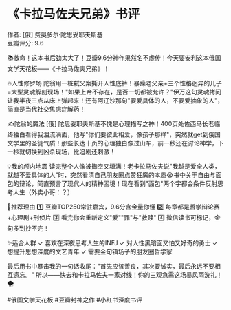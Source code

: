 # 《卡拉马佐夫兄弟》书评

作者: [俄] 费奥多尔·陀思妥耶夫斯基  
豆瓣评分: 9.6  



📚救命！这本书后劲太大了！豆瓣9.6分神作果然名不虚传！今天要安利这本俄国文学天花板——《卡拉马佐夫兄弟》！

🔥人性修罗场
陀翁用一桩弑父案撕开人性底裤！暴躁老父亲+三个性格迥异的儿子=大型灵魂解剖现场！"如果上帝不存在，是否一切都被允许？"伊万这句灵魂拷问让我半夜三点从床上弹起来！还有阿辽沙那句"要爱具体的人，不要爱抽象的人"，简直是当代社交焦虑症解药！

✍️陀翁的魔法
[俄] 陀思妥耶夫斯基不愧是心理描写之神！400页处佐西马长老临终独白看得我泪流满面，他写"你们要彼此相爱，像孩子那样"，突然就get到俄国文学里的圣徒气质！那些长达十页的心理独白像过山车，前一秒还在讨论神学，下一秒就切换到凶杀现场，比追剧还刺激！

💡我的颅内地震
读完整个人像被掏空又填满！老卡拉马佐夫说"我越是爱全人类，就越不爱具体的人"时，突然看清自己朋友圈点赞狂魔的本质😭书中关于自由与面包的辩论，简直预言了现代人的精神困境！现在看到"面包"两个字都会条件反射思考人生（外卖小哥：？）

🌟推荐理由
1️⃣ 豆瓣TOP250常驻嘉宾，9.6分含金量你懂
2️⃣ 每章都是哲学辩论赛+心理剧+刑侦片
3️⃣ 看完你会重新定义"爱""罪"与"救赎"
4️⃣ 微信读书可标记，金句多到抄不完！

✨适合人群
✓ 喜欢在深夜思考人生的INFJ
✓ 对人性黑暗面又怕又好奇的勇士
✓ 想提升思想深度的文艺青年
✓ 需要金句镇场子的朋友圈哲学家

最后用书中暴击我的一句话收尾："首先应该善良，其次要诚实，最后永远不要相互遗忘。" 所以——快去和卡拉马佐夫一家对线！你的三观急需这场暴风雨洗礼！🌪️

#俄国文学天花板 #豆瓣封神之作 #小红书深度书评
